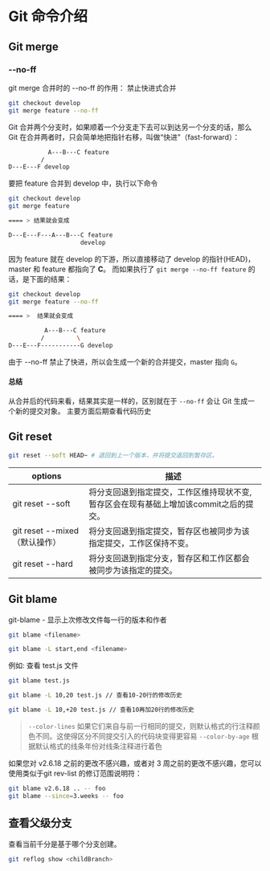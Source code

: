 # Git 命令介绍
## Git merge

### --no-ff
git merge 合并时的 --no-ff 的作用： 禁止快进式合并

```bash
git checkout develop
git merge feature --no-ff
```

Git 合并两个分支时，如果顺着一个分支走下去可以到达另一个分支的话，那么 Git 在合并两者时，只会简单地把指针右移，叫做“快进”（fast-forward）：
```bash
           A---B---C feature
         /
D---E---F develop
```
要把 feature 合并到 develop 中，执行以下命令
```bash
git checkout develop
git merge feature

==== > 结果就会变成

D---E---F---A---B---C feature
                    develop
```
因为 feature 就在 develop 的下游，所以直接移动了 develop 的指针(HEAD)，master 和 feature 都指向了 **C**。
而如果执行了 `git merge --no-ff feature` 的话，是下面的结果：
```bash
git checkout develop
git merge feature --no-ff

==== >  结果就会变成

          A---B---C feature
         /         \
D---E---F-----------G develop
```
由于 --no-ff 禁止了快进，所以会生成一个新的合并提交，master 指向 `G`。

#### 总结
从合并后的代码来看，结果其实是一样的，区别就在于 `--no-ff` 会让 Git 生成一个新的提交对象。
主要方面后期查看代码历史

## Git reset
```bash
git reset --soft HEAD~ # 退回到上一个版本，并将提交返回到暂存区。
```


| options                        | 描述                                                         |
| ------------------------------ | ------------------------------------------------------------ |
| git reset --soft               | 将分支回退到指定提交，工作区维持现状不变,暂存区会在现有基础上增加该commit之后的提交。 |
| git reset --mixed （默认操作） | 将分支回退到指定提交，暂存区也被同步为该指定提交，工作区保持不变。 |
| git reset --hard               | 将分支回退到指定分支，暂存区和工作区都会被同步为该指定的提交。 |



## Git blame
git-blame - 显示上次修改文件每一行的版本和作者
```bash
git blame <filename>

git blame -L start,end <filename>
```
例如: 查看 test.js 文件
```bash
git blame test.js

git blame -L 10,20 test.js // 查看10-20行的修改历史

git blame -L 10,+20 test.js // 查看10再加20行的修改历史
```

> `--color-lines`
> 如果它们来自与前一行相同的提交，则默认格式的行注释颜色不同。这使得区分不同提交引入的代码块变得更容易
> `--color-by-age`
> 根据默认格式的线条年份对线条注释进行着色

如果您对 v2.6.18 之前的更改不感兴趣，或者对 3 周之前的更改不感兴趣，您可以使用类似于git rev-list 的修订范围说明符：
```bash
git blame v2.6.18 .. -- foo
git blame --since=3.weeks -- foo

```

## 查看父级分支

查看当前千分是基于哪个分支创建。
```bash
git reflog show <childBranch>
```